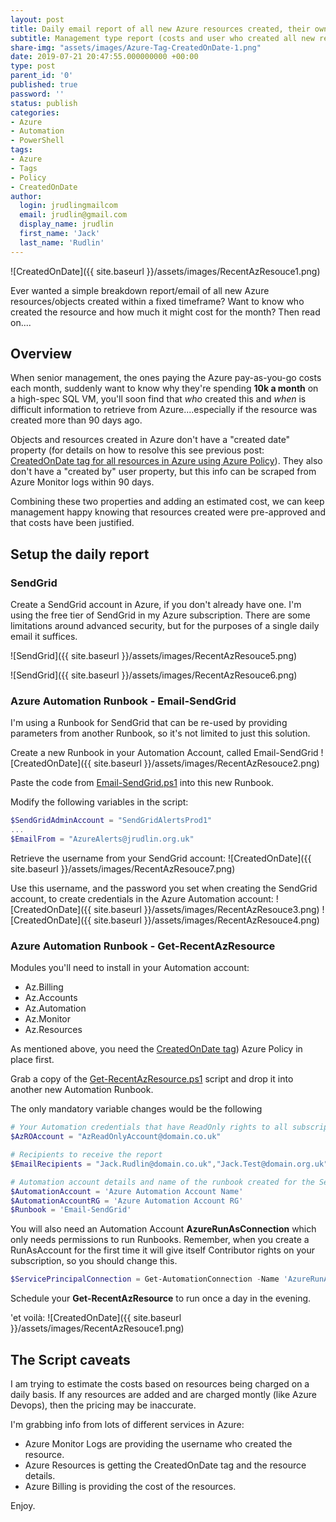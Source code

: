 ```yaml
---
layout: post
title: Daily email report of all new Azure resources created, their owner/creator, and estimated cost.
subtitle: Management type report (costs and user who created all new resources within a timeframe) using Azure Automation runbooks and SendGrid.
share-img: "assets/images/Azure-Tag-CreatedOnDate-1.png"
date: 2019-07-21 20:47:55.000000000 +00:00
type: post
parent_id: '0'
published: true
password: ''
status: publish
categories:
- Azure
- Automation
- PowerShell
tags:
- Azure
- Tags
- Policy
- CreatedOnDate
author:
  login: jrudlingmailcom
  email: jrudlin@gmail.com
  display_name: jrudlin
  first_name: 'Jack'
  last_name: 'Rudlin'
---
```


![CreatedOnDate]({{ site.baseurl }}/assets/images/RecentAzResouce1.png)

Ever wanted a simple breakdown report/email of all new Azure resources/objects created within a fixed timeframe? Want to know who created the resource and how much it might cost for the month? Then read on....

## Overview

When senior management, the ones paying the Azure pay-as-you-go costs each month, suddenly want to know why they're spending **10k a month** on a high-spec SQL VM, you'll soon find that _who_ created this and _when_ is difficult information to retrieve from Azure....especially if the resource was created more than 90 days ago.

Objects and resources created in Azure don't have a "created date" property (for details on how to resolve this see previous post: [CreatedOnDate tag for all resources in Azure using Azure Policy](/2019-07-18-azure-policy-createdon-date)). They also don't have a "created by" user property, but this info can be scraped from Azure Monitor logs within 90 days.

Combining these two properties and adding an estimated cost, we can keep management happy knowing that resources created were pre-approved and that costs have been justified.

## Setup the daily report
### SendGrid
Create a SendGrid account in Azure, if you don't already have one. I'm using the free tier of SendGrid in my Azure subscription. There are some limitations around advanced security, but for the purposes of a single daily email it suffices.

![SendGrid]({{ site.baseurl }}/assets/images/RecentAzResouce5.png)

![SendGrid]({{ site.baseurl }}/assets/images/RecentAzResouce6.png)

### Azure Automation Runbook - Email-SendGrid
I'm using a Runbook for SendGrid that can be re-used by providing parameters from another Runbook, so it's not limited to just this solution.

Create a new Runbook in your Automation Account, called Email-SendGrid
![CreatedOnDate]({{ site.baseurl }}/assets/images/RecentAzResouce2.png)

Paste the code from [Email-SendGrid.ps1](https://github.com/jrudlin/Azure/blob/master/General/Email-SendGrid.ps1) into this new Runbook.

Modify the following variables in the script:

```powershell
$SendGridAdminAccount = "SendGridAlertsProd1"
...
$EmailFrom = "AzureAlerts@jrudlin.org.uk"
```

Retrieve the username from your SendGrid account:
![CreatedOnDate]({{ site.baseurl }}/assets/images/RecentAzResouce7.png)

Use this username, and the password you set when creating the SendGrid account, to create credentials in the Azure Automation account:
![CreatedOnDate]({{ site.baseurl }}/assets/images/RecentAzResouce3.png)
![CreatedOnDate]({{ site.baseurl }}/assets/images/RecentAzResouce4.png)

### Azure Automation Runbook - Get-RecentAzResource
Modules you'll need to install in your Automation account:

- Az.Billing
- Az.Accounts
- Az.Automation
- Az.Monitor
- Az.Resources

As mentioned above, you need the [CreatedOnDate tag](/2019-07-18-azure-policy-createdon-date)) Azure Policy in place first.

Grab a copy of the [Get-RecentAzResource.ps1](https://github.com/jrudlin/Azure/blob/master/General/Get-RecentAzResource.ps1) script and drop it into another new Automation Runbook.

The only mandatory variable changes would be the following

```powershell
# Your Automation credentials that have ReadOnly rights to all subscriptions
$AzROAccount = "AzReadOnlyAccount@domain.co.uk"

# Recipients to receive the report
$EmailRecipients = "Jack.Rudlin@domain.co.uk","Jack.Test@domain.org.uk"

# Automation account details and name of the runbook created for the SendGrid email
$AutomationAccount = 'Azure Automation Account Name'
$AutomationAccountRG = 'Azure Automation Account RG'
$Runbook = 'Email-SendGrid'
```

You will also need an Automation Account **AzureRunAsConnection** which only needs permissions to run Runbooks. Remember, when you create a RunAsAccount for the first time it will give itself Contributor rights on your subscription, so you should change this.
```powershell
$ServicePrincipalConnection = Get-AutomationConnection -Name 'AzureRunAsConnection'
```

Schedule your **Get-RecentAzResource** to run once a day in the evening.

'et voilà:
![CreatedOnDate]({{ site.baseurl }}/assets/images/RecentAzResouce1.png)

## The Script caveats
I am trying to estimate the costs based on resources being charged on a daily basis. If any resources are added and are charged montly (like Azure Devops), then the pricing may be inaccurate.

I'm grabbing info from lots of different services in Azure:

- Azure Monitor Logs are providing the username who created the resource.
- Azure Resources is getting the CreatedOnDate tag and the resource details.
- Azure Billing is providing the cost of the resources.

Enjoy.